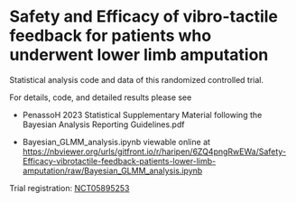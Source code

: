 # Safety and Efficacy of vibro-tactile feedback for patients who underwent lower limb amputation
Statistical analysis code and data of this randomized controlled trial.

For details, code, and detailed results please see

- PenassoH 2023 Statistical Supplementary Material following the Bayesian Analysis Reporting Guidelines.pdf

- Bayesian_GLMM_analysis.ipynb viewable online at <br>
https://nbviewer.org/urls/gitfront.io/r/haripen/6ZQ4pngRwEWa/Safety-Efficacy-vibrotactile-feedback-patients-lower-limb-amputation/raw/Bayesian_GLMM_analysis.ipynb

Trial registration: <a href="https://clinicaltrials.gov/ct2/show/record/NCT05895253"> NCT05895253 </a>
